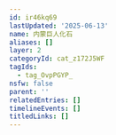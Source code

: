 ```yaml
---
id: ir46kq69
lastUpdated: '2025-06-13'
name: 内蒙巨人化石
aliases: []
layer: 2
categoryId: cat_z172J5WF
tagIds:
  - tag_OvpPGYP_
nsfw: false
parent: ''
relatedEntries: []
timelineEvents: []
titledLinks: []
---
```


